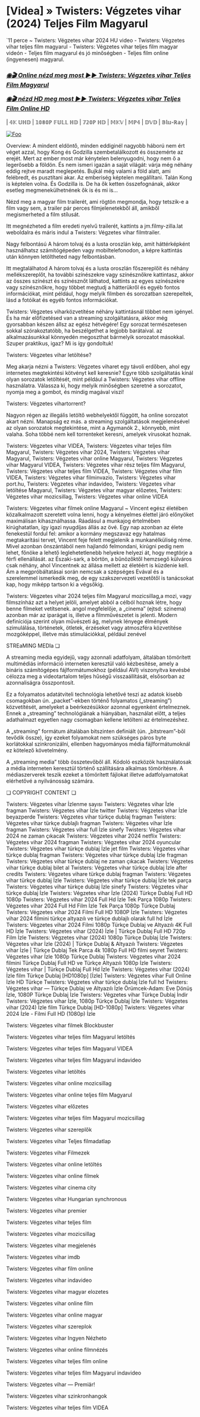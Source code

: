 # [Videa] » Twisters: Végzetes vihar (2024) Teljes Film Magyarul
`11 perce ~ Twisters: Végzetes vihar 2024 HU video - Twisters: Végzetes vihar teljes film magyarul - Twisters: Végzetes vihar teljes film magyar videón - Teljes film magyarul és jó minőségben - Teljes film online (ingyenesen) magyarul.

<b><i><h3> <a href="https://filmhd.cloud/hu/movie/718821/twisters-gitup" rel="nofollow">◉🎬 Online nézd meg most ►► Twisters: Végzetes vihar Teljes Film Magyarul</a></b></i></h>

<b><i><h> <a href="https://filmhd.cloud/hu/movie/718821/twisters-gitup" rel="nofollow">◉🎬 nézd HD meg most ►► Twisters: Végzetes vihar Teljes Film Online HD</a></b></i></h3>

| 𝟜𝕂 𝕌ℍ𝔻 | 𝟙𝟘𝟠𝟘ℙ 𝔽𝕌𝕃𝕃 ℍ𝔻 | 𝟟𝟚𝟘ℙ ℍ𝔻 | 𝕄𝕂𝕍 | 𝕄ℙ𝟜 | 𝔻𝕍𝔻 | 𝔹𝕝𝕦-ℝ𝕒𝕪 |

<a href="https://filmhd.cloud/hu/movie/718821/twisters-gitup" rel="nofollow"><img src="https://camo.githubusercontent.com/917e6ed5c302499242165dcc02bdbce85c075fd21b35918eb9c0b771855261b8/68747470733a2f2f7374617469632e7769787374617469632e636f6d2f6d656469612f6232343966395f61646163386637306662336634356238383639313639366337376465313866337e6d76322e676966" alt="Foo" style="max-width: 100%;"></a>

Overview: A mindent eldöntő, minden eddiginél nagyobb háború nem ért véget azzal, hogy Kong és Godzilla szembetalálkozott és összemérte az erejét. Mert az ember most már kénytelen belenyugodni, hogy nem ő a legerősebb a földön. És nem ismeri igazán a saját világát: várja még néhány eddig rejtve maradt meglepetés. Bujkál még valami a föld alatt, ami felébredt, és pusztítani akar. Az emberiség képtelen megállítani. Talán Kong is képtelen volna. És Godzilla is. De ha ők ketten összefognának, akkor esetleg megmenekülhetnének ők is és mi is…

Nézd meg a magyar film trailerét, ami rögtön megmondja, hogy tetszik-e a film vagy sem, a trailer pár perces filmjelenetekből áll, amikből megismerheted a film stílusát.

Itt megnézheted a film eredeti nyelvű trailerét, kattints a jm.filmy-zilla.lat weboldalra és máris indul a Twisters: Végzetes vihar filmtrailer.

Nagy felbontású A három tolvaj és a lusta oroszlán kép, amit háttérképként használhatsz számítógépeden vagy mobiltelefonodon, a képre kattintás után könnyen letöltheted nagy felbontásban.

Itt megtalálhatod A három tolvaj és a lusta oroszlán főszereplőit és néhány mellékszereplőt, ha további színészekre vagy színésznőkre kattintasz, akkor az összes színészt és színésznőt láthatod, kattints az egyes színészekre vagy színésznőkre, hogy többet megtudj a hátterükről és egyéb fontos információkat, mint például, hogy melyik filmben és sorozatban szerepeltek, lásd a fotóikat és egyéb fontos információkat.

Twisters: Végzetes viharközvetítése néhány kattintásnál többet nem igényel. És ha már előfizetésed van a streaming szolgáltatásra, akkor még gyorsabban készen állsz az egész hétvégére! Egy sorozat természetesen sokkal szórakoztatóbb, ha beszélgethet a legjobb barátaival. az alkalmazásunkkal könnyedén megoszthat bármelyik sorozatot másokkal. Szuper praktikus, igaz? Mi is így gondoltuk!

Twisters: Végzetes vihar letöltése?

Meg akarja nézni a Twisters: Végzetes viharet egy távoli erdőben, ahol egy internetes megtekintési kötvényt kell keresnie? Egyre több szolgáltatás kínál olyan sorozatok letöltését, mint például a Twisters: Végzetes vihar offline használatra. Válassza ki, hogy melyik minőségben szeretné a sorozatot, nyomja meg a gombot, és mindig magával viszi!

Twisters: Végzetes vihartorrent?

Nagyon régen az illegális letöltő webhelyektől függött, ha online sorozatot akart nézni. Manapság ez más. a streaming szolgáltatások megjelenésével az olyan sorozatok megtekintése, mint a Agymanók 2., könnyebb, mint valaha. Soha többé nem kell torrenteket keresni, amelyek vírusokat hoznak.

Twisters: Végzetes vihar VIDEA, Twisters: Végzetes vihar teljes film Magyarul, Twisters: Végzetes vihar 2024, Twisters: Végzetes vihar Magyarul, Twisters: Végzetes vihar online Magyarul, Twisters: Végzetes vihar Magyarul VIDEA, Twisters: Végzetes vihar rész teljes film Magyarul, Twisters: Végzetes vihar teljes film VIDEA, Twisters: Végzetes vihar film VIDEA, Twisters: Végzetes vihar filminvazio, Twisters: Végzetes vihar port.hu, Twisters: Végzetes vihar indavideo, Twisters: Végzetes vihar letöltése Magyarul, Twisters: Végzetes vihar magyar előzetes, Twisters: Végzetes vihar mozicsillag, Twisters: Végzetes vihar online VIDEA

Twisters: Végzetes vihar filmek online Magyarul ~ Vincent egész életében közalkalmazott szeretett volna lenni, hogy a kényelmes élettel járó előnyöket maximálisan kihasználhassa. Ráadásul a munkajog értelmében kirúghatatlan, így igazi nyugdíjas állás az övé. Egy nap azonban az élete fenekestül fordul fel: amikor a kormány megszavaz egy hatalmas megtakarítási tervet, Vincent feje felett megjelenik a munkanélküliség réme. Mivel azonban önszántából nem hajlandó felmondani, kirúgni pedig nem lehet, főnöke a lehető leglehetetlenebb helyekre helyezi át, hogy megtörje a férfi ellenállását. az Északi-sark, a börtön, a bűnözőktől hemzsegő külváros csak néhány, ahol Vincentnek az állása mellett az életéért is küzdenie kell. Ám a megpróbáltatásai során nemcsak a szépséges Evával és a szerelemmel ismerkedik meg, de egy szakszervezeti vezetőtől is tanácsokat kap, hogy miképp tartson ki a végsőkig.

Twisters: Végzetes vihar 2024 teljes film Magyarul mozicsillag,a mozi, vagy filmszínház azt a helyet jelöli, amelyet abból a célból hoznak létre, hogy benne filmeket vetítsenek. angol megfelelője, a „cinema” (ejtsd: szinema) azonban már az iparágat is, illetve a filmművészetet is jelenti. Modern definíciója szerint olyan művészeti ág, melynek lényege élmények szimulálása, történetek, ötletek, érzéseket vagy atmoszféra közvetítése mozgóképpel, illetve más stimulációkkal, például zenével

STREaMING MEDIa ❏

A streaming media egyidejű, vagy azonnali adatfolyam, általában tömörített multimédiás információ interneten keresztül való kézbesítése, amely a bináris számítógépes fájlformátumokhoz (például AVI) viszonyítva kevésbé célozza meg a videotartalom teljes hűségű visszaállítását, elsősorban az azonnaliságra összpontosít.

Ez a folyamatos adatátviteli technológia lehetővé teszi az adatok kisebb csomagokban ún. „packet”-ekben történő folyamatos („streaming”) közvetítését, amelyeket a beérkezésükkor azonnal egyenként értelmeznek. Ennek a „streaming” technológiának a hiányában, használat előtt, a teljes adathalmazt egyetlen nagy csomagban kellene letölteni az értelmezéshez.

A „streaming” formátum általában bitszinten definiált (ún. „bitstream”-ből tevődik össze), így ezeket folyamokat nem szükséges páros byte korlátokkal szinkronizálni, ellenben hagyományos média fájlformátumoknál ez kötelező követelmény.

A „streaming media” több összetevőből áll. Kódoló eszközök használatosak a média interneten keresztül történő szállítására alkalmas tömörítésre. A médiaszerverek teszik ezeket a tömörített fájlokat illetve adatfolyamatokat elérhetővé a nyilvánosság számára.

❏ COPYRIGHT CONTENT ❏

Twisters: Végzetes vihar İzlenme sayısı Twisters: Végzetes vihar İzle fragman Twisters: Végzetes vihar İzle twitter Twisters: Végzetes vihar İzle beyazperde Twisters: Végzetes vihar türkçe dublaj fragman Twisters: Végzetes vihar türkçe dublajlı fragman Twisters: Végzetes vihar İzle fragman Twisters: Végzetes vihar full İzle sinefy Twisters: Végzetes vihar 2024 ne zaman çıkacak Twisters: Végzetes vihar 2024 netflix Twisters: Végzetes vihar 2024 fragman Twisters: Végzetes vihar 2024 oyuncular Twisters: Végzetes vihar türkçe dublaj İzle jet film Twisters: Végzetes vihar türkçe dublaj fragman Twisters: Végzetes vihar türkçe dublaj İzle fragman Twisters: Végzetes vihar türkçe dublaj ne zaman çıkacak Twisters: Végzetes vihar türkçe dublaj bilet al Twisters: Végzetes vihar türkçe dublaj İzle after credits Twisters: Végzetes vihare türkçe dublaj fragman Twisters: Végzetes vihar türkçe dublaj İzle Twisters: Végzetes vihar türkçe dublaj İzle tek parça Twisters: Végzetes vihar türkçe dublaj İzle sinefy Twisters: Végzetes vihar türkçe dublaj İzle Twisters: Végzetes vihar İzle (2024) Türkçe Dublaj Full HD 1080p Twisters: Végzetes vihar 2024 Full Hd İzle Tek Parça 1080p Twisters: Végzetes vihar 2024 Full Hd Film İzle Tek Parça 1080p Türkçe Dublaj Twisters: Végzetes vihar 2024 Filmi Full HD 1080P İzle Twisters: Végzetes vihar 2024 filmini türkçe altyazılı ve türkçe dublajlı olarak full hd İzle Twisters: Végzetes vihar 2024 Filmi 1080p Türkçe Dublaj ve Altyazılı 4K Full HD İzle Twisters: Végzetes vihar (2024) İzle | Türkçe Dublaj Full HD 720p Film İzle Twisters: Végzetes vihar (2024) 1080p Türkçe Dublaj İzle Twisters: Végzetes vihar İzle (2024) | Türkçe Dublaj & Altyazılı Twisters: Végzetes vihar İzle | Türkçe Dublaj Tek Parca 4k 1080p Full HD filmi seyret Twisters: Végzetes vihar İzle 1080p Türkçe Dublaj Twisters: Végzetes vihar 2024 filmini Türkçe Dublaj Full HD ve Türkçe Altyazılı 1080p İzle Twisters: Végzetes vihar | Türkçe Dublaj Full Hd İzle Twisters: Végzetes vihar (2024) İzle film Türkçe Dublaj [HD1080p] [İzle] Twisters: Végzetes vihar Full Online İzle HD Türkçe Twisters: Végzetes vihar türkçe dublaj İzle full hd Twisters: Végzetes vihar — Türkçe Dublaj ve Altyazılı İzle Örümcek-Adam: Eve Dönüş İzle, 1080P Türkçe Dublaj İzle Twisters: Végzetes vihar Türkçe Dublaj İndi̇r Twisters: Végzetes vihar İzle, 1080p Türkçe Dublaj İzle Twisters: Végzetes vihar (2024) İzle film Türkçe Dublaj [HD-1080p] Twisters: Végzetes vihar 2024 İzle - Filmi Full HD (1080p) İzle


Twisters: Végzetes vihar  filmek Blockbuster

Twisters: Végzetes vihar  teljes film Magyarul letöltés

Twisters: Végzetes vihar  teljes film Magyarul VIDEA

Twisters: Végzetes vihar  teljes film Magyarul indavideo

Twisters: Végzetes vihar  letöltés

Twisters: Végzetes vihar  online mozicsillag

Twisters: Végzetes vihar  online teljes film Magyarul

Twisters: Végzetes vihar  előzetes

Twisters: Végzetes vihar  teljes film Magyarul mozicsillag

Twisters: Végzetes vihar  szereplők

Twisters: Végzetes vihar  Teljes filmadatlap

Twisters: Végzetes vihar  Filmezek

Twisters: Végzetes vihar  online letöltés

Twisters: Végzetes vihar  online filmek

Twisters: Végzetes vihar  cinema city

Twisters: Végzetes vihar  Hungarian synchronous

Twisters: Végzetes vihar  premier

Twisters: Végzetes vihar  teljes film

Twisters: Végzetes vihar  mozicsillag

Twisters: Végzetes vihar  megjelenés

Twisters: Végzetes vihar  imdb

Twisters: Végzetes vihar  film online

Twisters: Végzetes vihar  indavideo

Twisters: Végzetes vihar  magyar elozetes

Twisters: Végzetes vihar  online film

Twisters: Végzetes vihar  online magyar

Twisters: Végzetes vihar  szereplok

Twisters: Végzetes vihar  Ingyen Nézheto

Twisters: Végzetes vihar  online filmnézés

Twisters: Végzetes vihar  teljes film online

Twisters: Végzetes vihar  teljes film Magyarul indavideo

Twisters: Végzetes vihar — Premiär!

Twisters: Végzetes vihar  szinkronhangok

Twisters: Végzetes vihar  teljes film VIDEA
